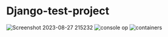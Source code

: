 # Django-test-project

![Screenshot 2023-08-27 215232](https://github.com/ShruDhoke/DJango/assets/114598355/6c210139-b519-4b47-8c6c-7608a32c0c56)
![console op](https://github.com/ShruDhoke/DJango/assets/114598355/19bad7b7-8a60-44ad-8a24-2f9258be8700)
![containers](https://github.com/ShruDhoke/DJango/assets/114598355/fd7243e2-68d8-47c8-b663-0a49e96a4803)

